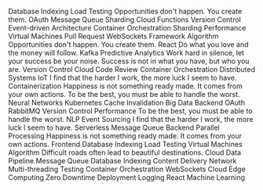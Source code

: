 Database Indexing Load Testing Opportunities don't happen. You create them. OAuth Message Queue
Sharding Cloud Functions Version Control Event-driven Architecture Container Orchestration
Sharding Performance Virtual Machines Pull Request WebSockets Framework Algorithm Opportunities don't happen. You create them. React
Do what you love and the money will follow. Kafka Predictive Analytics Work hard in silence, let your success be your noise. Success is not in what you have, but who you are. Version Control
Cloud Code Review Container Orchestration Distributed Systems IoT I find that the harder I work, the more luck I seem to have. Containerization Happiness is not something ready made. It comes from your own actions. To be the best, you must be able to handle the worst. Neural Networks Kubernetes Cache Invalidation Big Data Backend
OAuth RabbitMQ Version Control Performance To be the best, you must be able to handle the worst. NLP Event Sourcing I find that the harder I work, the more luck I seem to have.
Serverless Message Queue Backend Parallel Processing Happiness is not something ready made. It comes from your own actions. Frontend Database Indexing Load Testing Virtual Machines Algorithm Difficult roads often lead to beautiful destinations. Cloud Data Pipeline
Message Queue Database Indexing Content Delivery Network Multi-threading Testing Container Orchestration WebSockets Cloud Edge Computing Zero Downtime Deployment Logging React Machine Learning
